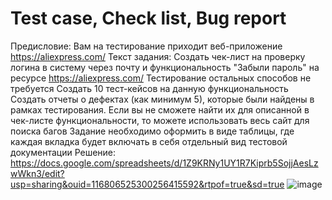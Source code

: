 # Test case, Check list, Bug report
Предисловие: Вам на тестирование приходит веб-приложение https://aliexpress.com/
Текст задания:
Создать чек-лист на проверку логина в систему через почту и функциональность "Забыли пароль" на ресурсе https://aliexpress.com/ Тестирование остальных способов не требуется Создать 10 тест-кейсов на данную функциональность Создать отчеты о дефектах (как минимум 5), которые были найдены в рамках тестирования. Если вы не сможете найти их для описанной в чек-листе функциональности, то можете использовать весь сайт для поиска багов Задание необходимо оформить в виде таблицы, где каждая вкладка будет включать в себя отдельный вид тестовой документации
Решение: https://docs.google.com/spreadsheets/d/1Z9KRNy1UY1R7Kiprb5SojjAesLzwWkn3/edit?usp=sharing&ouid=116806525300256415592&rtpof=true&sd=true
![image](https://github.com/vdruda/Webtesting/assets/141385609/ac73cf20-0255-4cca-93cc-89ab78fcb274)
